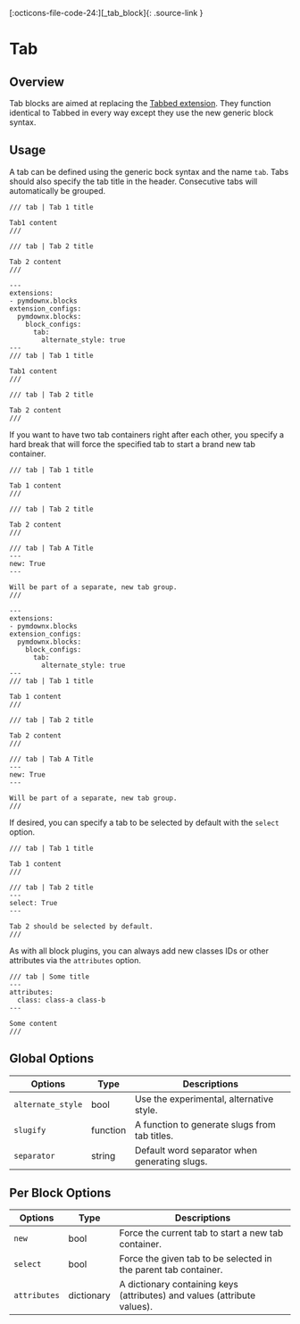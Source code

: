 [:octicons-file-code-24:][_tab_block]{: .source-link }

# Tab

## Overview

Tab blocks are aimed at replacing the [Tabbed extension](../tabbed.md). They function identical to Tabbed in every way
except they use the new generic block syntax.

## Usage

A tab can be defined using the generic bock syntax and the name `tab`. Tabs should also specify the tab title in the
header. Consecutive tabs will automatically be grouped.

``` title="Example: Tabs"
/// tab | Tab 1 title

Tab1 content
///

/// tab | Tab 2 title

Tab 2 content
///
```

<div class="result" markdown>

```md-render
---
extensions:
- pymdownx.blocks
extension_configs:
  pymdownx.blocks:
    block_configs:
      tab:
        alternate_style: true
---
/// tab | Tab 1 title

Tab1 content
///

/// tab | Tab 2 title

Tab 2 content
///
```

</div>

If you want to have two tab containers right after each other, you specify a hard break that will force the specified
tab to start a brand new tab container.

``` title="Example: New Tab Group"
/// tab | Tab 1 title

Tab 1 content
///

/// tab | Tab 2 title

Tab 2 content
///

/// tab | Tab A Title
---
new: True
---

Will be part of a separate, new tab group.
///
```

<div class="result" markdown>

```md-render
---
extensions:
- pymdownx.blocks
extension_configs:
  pymdownx.blocks:
    block_configs:
      tab:
        alternate_style: true
---
/// tab | Tab 1 title

Tab 1 content
///

/// tab | Tab 2 title

Tab 2 content
///

/// tab | Tab A Title
---
new: True
---

Will be part of a separate, new tab group.
///
```

</div>

If desired, you can specify a tab to be selected by default with the `select` option.

```
/// tab | Tab 1 title

Tab 1 content
///

/// tab | Tab 2 title
---
select: True
---

Tab 2 should be selected by default.
///
```

As with all block plugins, you can always add new classes IDs or other attributes via the `attributes` option.

```
/// tab | Some title
---
attributes:
  class: class-a class-b
---

Some content
///
```

## Global Options

Options           | Type     | Descriptions
----------------- | -------- | ------------
`alternate_style` | bool     | Use the experimental, alternative style.
`slugify`         | function | A function to generate slugs from tab titles.
`separator`       | string   | Default word separator when generating slugs.

## Per Block Options

Options      | Type       | Descriptions
------------ | ---------- | ------------
`new`        | bool       | Force the current tab to start a new tab container.
`select`     | bool       | Force the given tab to be selected in the parent tab container.
`attributes` | dictionary | A dictionary containing keys (attributes) and values (attribute values).
